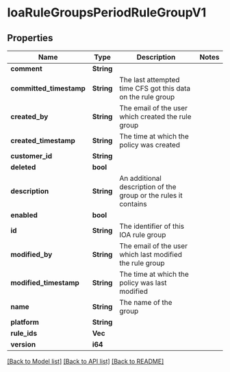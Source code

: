 # IoaRuleGroupsPeriodRuleGroupV1

## Properties

Name | Type | Description | Notes
------------ | ------------- | ------------- | -------------
**comment** | **String** |  |
**committed_timestamp** | **String** | The last attempted time CFS got this data on the rule group |
**created_by** | **String** | The email of the user which created the rule group |
**created_timestamp** | **String** | The time at which the policy was created |
**customer_id** | **String** |  |
**deleted** | **bool** |  |
**description** | **String** | An additional description of the group or the rules it contains |
**enabled** | **bool** |  |
**id** | **String** | The identifier of this IOA rule group |
**modified_by** | **String** | The email of the user which last modified the rule group |
**modified_timestamp** | **String** | The time at which the policy was last modified |
**name** | **String** | The name of the group |
**platform** | **String** |  |
**rule_ids** | **Vec<String>** |  |
**version** | **i64** |  |

[[Back to Model list]](./README.md#documentation-for-models) [[Back to API list]](./README.md#documentation-for-api-endpoints) [[Back to README]](../README.md)
